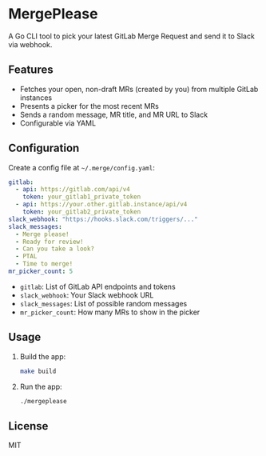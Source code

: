 # MergePlease

A Go CLI tool to pick your latest GitLab Merge Request and send it to Slack via webhook.

## Features

- Fetches your open, non-draft MRs (created by you) from multiple GitLab instances
- Presents a picker for the most recent MRs
- Sends a random message, MR title, and MR URL to Slack
- Configurable via YAML

## Configuration

Create a config file at `~/.merge/config.yaml`:

```yaml
gitlab:
  - api: https://gitlab.com/api/v4
    token: your_gitlab1_private_token
  - api: https://your.other.gitlab.instance/api/v4
    token: your_gitlab2_private_token
slack_webhook: "https://hooks.slack.com/triggers/..."
slack_messages:
  - Merge please!
  - Ready for review!
  - Can you take a look?
  - PTAL
  - Time to merge!
mr_picker_count: 5
```

- `gitlab`: List of GitLab API endpoints and tokens
- `slack_webhook`: Your Slack webhook URL
- `slack_messages`: List of possible random messages
- `mr_picker_count`: How many MRs to show in the picker

## Usage

1. Build the app:
   ```sh
   make build
   ```
2. Run the app:
   ```sh
   ./mergeplease
   ```

## License

MIT
